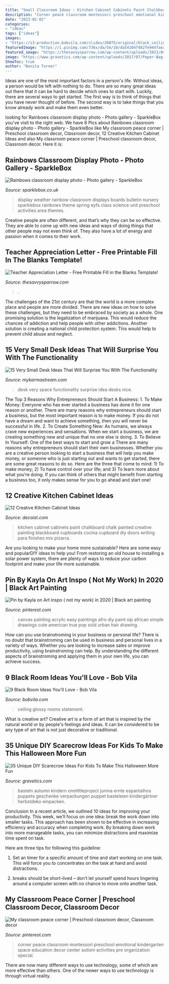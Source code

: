 ```yaml
---
title: "Small Classroom Ideas : Kitchen Cabinet Cabinets Paint Chalkboard Chalk Painted Creative Painting Blackboard Cupboards Cocina Cupboard Diy Doors Writing Para Finishes Mix Pizarra"
description: "Corner peace classroom montessori preschool emotional kindergarten space education decor center autism activities pre organization special"
date: "2023-02-02"
categories:
- "ideas"
tags: ["ideas"]
images:
- "https://s3-production.bobvila.com/slides/26075/original/black_ceiling.jpg?1591228926"
featuredImage: "https://i.pinimg.com/736x/da/54/10/da54104f482fe944faead8ec7294d025.jpg"
featured_image: "https://thesavvysparrow.com/wp-content/uploads/2021/04/teacher-appreciation-letter-2-768x1152.jpg"
image: "https://www.gravetics.com/wp-content/uploads/2017/07/Paper-Bag-Scarecrow.jpg"
ShowToc: true
author: "Bonita Turner"
---
```



Ideas are one of the most important factors in a person's life. Without ideas, a person would be left with nothing to do. There are so many great ideas out there that it can be hard to decide which ones to start with. Luckily, there are several ways to get started. The first way is to think of things that you have never thought of before. The second way is to take things that you know already work and make them even better.

	

		
looking for Rainbows classroom display photo - Photo gallery - SparkleBox you've visit to the right web. We have 8 Pics about Rainbows classroom display photo - Photo gallery - SparkleBox like My classroom peace corner | Preschool classroom decor, Classroom decor, 12 Creative Kitchen Cabinet Ideas and also My classroom peace corner | Preschool classroom decor, Classroom decor. Here it is:
		
    
## Rainbows Classroom Display Photo - Photo Gallery - SparkleBox

<img loading=lazy src="http://www.sparklebox.co.uk/gallery/gal36-40/_wp_generated/ppd958c847_02.jpg" onerror="this.onerror=null;this.src='https://tse4.mm.bing.net/th?id=OIP.n1iIcsExrvzfruZlkv1z-QHaFj&amp;pid=15.1';" alt="Rainbows classroom display photo - Photo gallery - SparkleBox">

_Source: sparklebox.co.uk_

>display weather rainbow classroom displays boards bulletin nursery sparklebox rainbows theme spring eyfs class science unit preschool activities area themes. 

	

Creative people are often different, and that’s why they can be so effective. They are able to come up with new ideas and ways of doing things that other people may not even think of. They also have a lot of energy and passion when it comes to their work.

    
## Teacher Appreciation Letter - Free Printable Fill In The Blanks Template!

<img loading=lazy src="https://thesavvysparrow.com/wp-content/uploads/2021/04/teacher-appreciation-letter-2-768x1152.jpg" onerror="this.onerror=null;this.src='https://tse1.mm.bing.net/th?id=OIP.zSiCj8xy7C68tM2SgXSqygHaLH&amp;pid=15.1';" alt="Teacher Appreciation Letter - Free Printable Fill in the Blanks Template!">

_Source: thesavvysparrow.com_

>. 

	

The challenges of the 21st century are that the world is a more complex place and people are more divided. There are new ideas on how to solve these challenges, but they need to be embraced by society as a whole. One promising solution is the legalization of marijuana. This would reduce the chances of addiction and help people with other addictions. Another solution is creating a national child protection system. This would help to prevent child abuse and neglect.

    
## 15 Very Small Desk Ideas That Will Surprise You With The Functionality

<img loading=lazy src="https://mykarmastream.com/wp-content/uploads/2018/01/small-desk-ideas-12.jpg" onerror="this.onerror=null;this.src='https://tse1.mm.bing.net/th?id=OIP.ElxvzQNtoCTkxDXKHcPFjgHaLG&amp;pid=15.1';" alt="15 Very Small Desk Ideas That Will Surprise You With The Functionality">

_Source: mykarmastream.com_

>desk very space functionality surprise idea desks nice. 

	

The Top 3 Reasons Why Entrepreneurs Should Start A Business: 1. To Make Money: Everyone who has ever started a business has done it for one reason or another. There are many reasons why entrepreneurs should start a business, but the most important reason is to make money. If you do not have a dream and want to achieve something, then you will never be successful in life. 2. To Create Something New: As humans, we always crave new experiences and sensations. When we start a business, we are creating something new and unique that no one else is doing. 3. To Believe In Yourself: One of the best ways to start and grow a
There are many reasons why entrepreneurs should start their own businesses. Whether you are a creative person looking to start a business that will help you make money, or someone who is just starting out and wants to get started, there are some great reasons to do so. Here are the three that come to mind: 1) To make money; 2) To have control over your life; and 3) To learn more about what you’re doing. If you can think of others that might benefit from starting a business too, it only makes sense for you to go ahead and start one!

    
## 12 Creative Kitchen Cabinet Ideas

<img loading=lazy src="http://cdn.decoist.com/wp-content/uploads/2012/09/Kitchen-cabinets-with-chalkboard-paint.jpg" onerror="this.onerror=null;this.src='https://tse3.mm.bing.net/th?id=OIP.zjPH37CR-phoD2BjKzUvkwHaLH&amp;pid=15.1';" alt="12 Creative Kitchen Cabinet Ideas">

_Source: decoist.com_

>kitchen cabinet cabinets paint chalkboard chalk painted creative painting blackboard cupboards cocina cupboard diy doors writing para finishes mix pizarra. 

	

Are you looking to make your home more sustainable? Here are some easy and popularDIY ideas to help you! From restoring an old house to installing a solar power system, there are plenty of ways to reduce your carbon footprint and make your life more sustainable.

    
## Pin By Kayla On Art Inspo ( Not My Work) In 2020 | Black Art Painting

<img loading=lazy src="https://i.pinimg.com/736x/da/54/10/da54104f482fe944faead8ec7294d025.jpg" onerror="this.onerror=null;this.src='https://tse2.mm.bing.net/th?id=OIP.g3PecgyIixZqqvStAGnUIQHaJ3&amp;pid=15.1';" alt="Pin by Kayla on Art inspo ( not my work) in 2020 | Black art painting">

_Source: pinterest.com_

>canvas painting acrylic easy paintings afro diy paint sip african simple drawings cute american true pop sold urban hair drawing. 

	

How can you use brainstroming in your business or personal life?
There is no doubt that brainstroming can be used in business and personal lives in a variety of ways. Whether you are looking to increase sales or improve productivity, using brainstroming can help. By understanding the different aspects of brainstroming and applying them in your own life, you can achieve success.

    
## 9 Black Room Ideas You&#039;ll Love - Bob Vila

<img loading=lazy src="https://s3-production.bobvila.com/slides/26075/original/black_ceiling.jpg?1591228926" onerror="this.onerror=null;this.src='https://tse1.mm.bing.net/th?id=OIP.L3O-sZ9FuuzkD_qyt6gggwHaJ4&amp;pid=15.1';" alt="9 Black Room Ideas You&#039;ll Love - Bob Vila">

_Source: bobvila.com_

>ceiling glossy rooms statement. 

	

What is creative art?
Creative art is a form of art that is inspired by the natural world or by people's feelings and ideas. It can be considered to be any type of art that is not just decorative or traditional.

    
## 35 Unique DIY Scarecrow Ideas For Kids To Make This Halloween More Fun

<img loading=lazy src="https://www.gravetics.com/wp-content/uploads/2017/07/Paper-Bag-Scarecrow.jpg" onerror="this.onerror=null;this.src='https://tse4.mm.bing.net/th?id=OIP.Nw2qryO_anFV9sw7I214ewHaJ4&amp;pid=15.1';" alt="35 Unique DIY Scarecrow Ideas For Kids To Make This Halloween More Fun">

_Source: gravetics.com_

>basteln autumn kindern onelittleproject junina ernte espantalhos puppets geschenke verpackungen puppet basteleien kindergärtner herbstdeko einpacken. 

	

Conclusion
In a recent article, we outlined 10 ideas for improving your productivity. This week, we’ll focus on one idea: break the work down into smaller tasks.
This approach has been shown to be effective in increasing efficiency and accuracy when completing work. By breaking down work into more manageable tasks, you can minimize distractions and maximize time spent on task.

Here are three tips for following this guideline:

1) Set an timer for a specific amount of time and start working on one task. This will force you to concentrates on the task at hand and avoid distractions.

2) breaks should be short-lived – don’t let yourself spend hours lingering around a computer screen with no chance to move onto another task.

    
## My Classroom Peace Corner | Preschool Classroom Decor, Classroom Decor

<img loading=lazy src="https://i.pinimg.com/736x/cd/43/66/cd4366038df523f44660bcd6f8ed70e4--classroom-design-classroom-organization.jpg" onerror="this.onerror=null;this.src='https://tse2.mm.bing.net/th?id=OIP.ZL1ii5zikEcDxo8NG9obzAHaJ3&amp;pid=15.1';" alt="My classroom peace corner | Preschool classroom decor, Classroom decor">

_Source: pinterest.com_

>corner peace classroom montessori preschool emotional kindergarten space education decor center autism activities pre organization special. 

	

There are now many different ways to use technology, some of which are more effective than others. One of the newer ways to use technology is through virtual reality.

